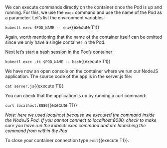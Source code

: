 We can execute commands directly on the container once the Pod is up and running.
For this, we use the `exec` command and use the name of the Pod as a parameter. Let’s list the environment variables:

`kubectl exec $POD_NAME -- env`{{execute T1}}

Again, worth mentioning that the name of the container itself can be omitted since we only have a single container in the Pod.

Next let’s start a bash session in the Pod’s container:

`kubectl exec -ti $POD_NAME -- bash`{{execute T1}}

We have now an open console on the container where we run our NodeJS application.  The source code of the app is in the server.js file:

`cat server.js`{{execute T1}}

You can check that the application is up by running a curl command:

`curl localhost:8080`{{execute T1}}

*Note: here we used localhost because we executed the command inside the NodeJS Pod. If you cannot connect to localhost:8080, check to make sure you have run the kubectl exec command and are launching the command from within the Pod*

To close your container connection type `exit`{{execute T1}}.
